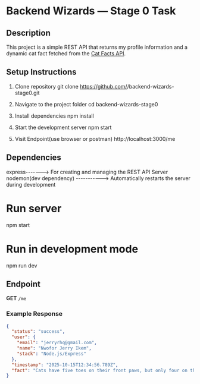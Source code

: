 # Backend Wizards — Stage 0 Task

## Description
This project is a simple REST API that returns my profile information and a dynamic cat fact fetched from the [Cat Facts API](https://catfact.ninja/fact).

## Setup Instructions
1. Clone repository
git clone https://github.com/<your-username>/backend-wizards-stage0.git

2. Navigate to the project folder
cd backend-wizards-stage0

3. Install dependencies
npm install

4. Start the development server
npm start

5. Visit Endpoint(use browser or postman)
http://localhost:3000/me

## Dependencies
express-------> For creating and managing the REST API Server
nodemon(dev dependency) -----------> Automatically restarts the server during development

# Run server
npm start

# Run in development mode
npm run dev

## Endpoint
**GET** `/me`

### Example Response
```json
{
  "status": "success",
  "user": {
    "email": "jerryrhq@gmail.com",
    "name": "Nwofor Jerry Ikem",
    "stack": "Node.js/Express"
  },
  "timestamp": "2025-10-15T12:34:56.789Z",
  "fact": "Cats have five toes on their front paws, but only four on the back."
}
